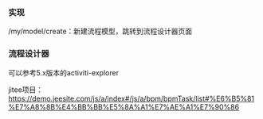 ### 实现
/my/model/create：新建流程模型，跳转到流程设计器页面

### 流程设计器
可以参考5.x版本的activiti-explorer

jitee项目：https://demo.jeesite.com/js/a/index#/js/a/bpm/bpmTask/list#%E6%B5%81%E7%A8%8B%E4%BB%BB%E5%8A%A1%E7%AE%A1%E7%90%86